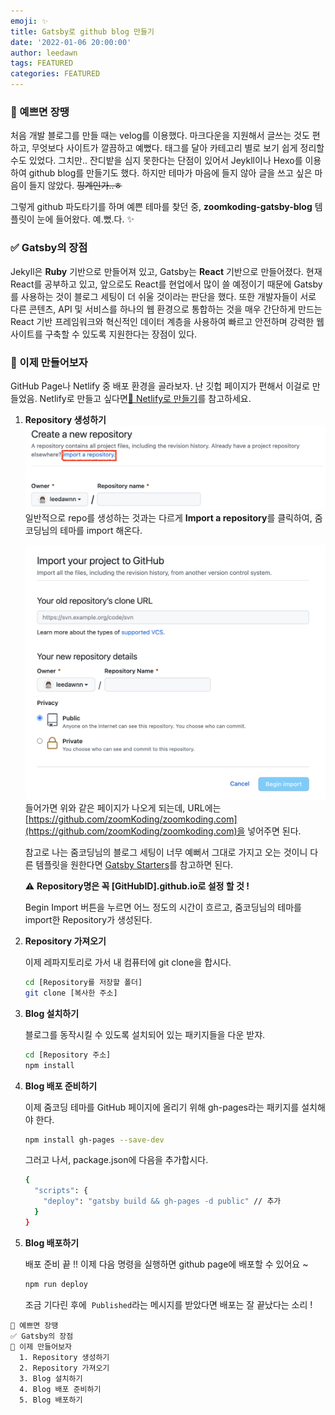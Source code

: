 ```yaml
---
emoji: ✨
title: Gatsby로 github blog 만들기
date: '2022-01-06 20:00:00'
author: leedawn
tags: FEATURED
categories: FEATURED
---
```


### 💅 예쁘면 장땡

처음 개발 블로그를 만들 때는 velog를 이용했다. 마크다운을 지원해서 글쓰는 것도 편하고, 무엇보다 사이트가 깔끔하고 예뻤다. 태그를 달아 카테고리 별로 보기 쉽게 정리할 수도 있었다. 그치만.. 잔디밭을 심지 못한다는 단점이 있어서 Jeykll이나 Hexo를 이용하여 github blog를 만들기도 했다. 하지만 테마가 마음에 들지 않아 글을 쓰고 싶은 마음이 들지 않았다. ~~핑계인가..ㅎ~~

그렇게 github 파도타기를 하며 예쁜 테마를 찾던 중, **zoomkoding-gatsby-blog** 템플릿이 눈에 들어왔다.
예.뻤.다. ✨

### ✅ Gatsby의 장점

Jekyll은 **Ruby** 기반으로 만들어져 있고, Gatsby는 **React** 기반으로 만들어졌다.
현재 React를 공부하고 있고, 앞으로도 React를 현업에서 많이 쓸 예정이기 때문에 Gatsby를 사용하는 것이 블로그 세팅이 더 쉬울 것이라는 판단을 했다. 또한 개발자들이 서로 다른 콘텐츠, API 및 서비스를 하나의 웹 환경으로 통합하는 것을 매우 간단하게 만드는 React 기반 프레임워크와 혁신적인 데이터 계층을 사용하여 빠르고 안전하며 강력한 웹 사이트를 구축할 수 있도록 지원한다는 장점이 있다.

### 🚀 이제 만들어보자

GitHub Page나 Netlify 중 배포 환경을 골라보자. 난 깃헙 페이지가 편해서 이걸로 만들었음.
Netlify로 만들고 싶다면[🔧 Netlify로 만들기](https://github.com/leedawnn/leedawnn.github.io/tree/master#-netlify로-만들기)를 참고하세요.

1. **Repository 생성하기**
   ![](../../assets/import1.png)
   일반적으로 repo를 생성하는 것과는 다르게 **Import a repository**를 클릭하여, 줌코딩님의 테마를 import 해온다.

   ![](../../assets/import2.png)  
   들어가면 위와 같은 페이지가 나오게 되는데, URL에는 [https://github.com/zoomKoding/zoomkoding.com](https://github.com/zoomKoding/zoomkoding.com)을 넣어주면 된다.

   참고로 나는 줌코딩님의 블로그 세팅이 너무 예뻐서 그대로 가지고 오는 것이니 다른 템플릿을 원한다면 [Gatsby Starters](https://www.gatsbyjs.com/starters/)를 참고하면 된다.

   ⚠️ **Repository명은 꼭 [GitHubID].github.io로 설정 할 것 !**

   Begin Import 버튼을 누르면 어느 정도의 시간이 흐르고, 줌코딩님의 테마를 import한 Repository가 생성된다.

2. **Repository 가져오기**

   이제 레파지토리로 가서 내 컴퓨터에 git clone을 합시다.

   ```bash
   cd [Repository를 저장할 폴더]
   git clone [복사한 주소]
   ```

3. **Blog 설치하기**

   블로그를 동작시킬 수 있도록 설치되어 있는 패키지들을 다운 받쟈.

   ```bash
   cd [Repository 주소]
   npm install
   ```

4. **Blog 배포 준비하기**

   이제 줌코딩 테마를 GitHub 페이지에 올리기 위해 gh-pages라는 패키지를 설치해야 한다.

   ```bash
   npm install gh-pages --save-dev
   ```

   그러고 나서, package.json에 다음을 추가합시다.

   ```bash
   {
     "scripts": {
       "deploy": "gatsby build && gh-pages -d public" // 추가
     }
   }
   ```

5. **Blog 배포하기**

   배포 준비 끝 !! 이제 다음 명령을 실행하면 github page에 배포할 수 있어요 ~

   ```bash
   npm run deploy
   ```

   조금 기다린 후에  `Published`라는 메시지를 받았다면 배포는 잘 끝났다는 소리 !

```toc
💅 예쁘면 장땡
✅ Gatsby의 장점
🚀 이제 만들어보자
  1. Repository 생성하기
  2. Repository 가져오기
  3. Blog 설치하기
  4. Blog 배포 준비하기
  5. Blog 배포하기
```
